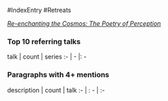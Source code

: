 #IndexEntry #Retreats

[_Re-enchanting the Cosmos: The Poetry of Perception_](https://dharmaseed.org/retreats/3049/)

### Top 10 referring talks
talk | count | series
:- | - |: -

### Paragraphs with 4+ mentions
description | count | talk
:- | : - | :-

